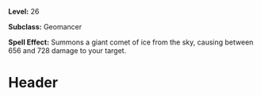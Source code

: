 <!-- TITLE: Spell: Glacier Smash -->
<!-- SUBTITLE:  -->

**Level:** 26

**Subclass:** Geomancer

**Spell Effect:** Summons a giant comet of ice from the sky, causing between 656 and 728 damage to your target.

# Header